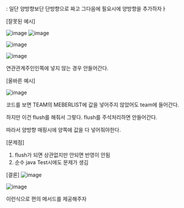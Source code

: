 : 일단 양방향보단 단방향으로 짜고 그다음에 필요시에 양방향을 추가하자ㅏ

[잘못된 예시]

![image](https://user-images.githubusercontent.com/108928206/191737189-f1d0846d-25a6-4d39-a503-9fe3cd660a1c.png)
![image](https://user-images.githubusercontent.com/108928206/191737238-32fb1c8c-2b02-47e5-99b9-d1ae8a7ed81a.png)

![image](https://user-images.githubusercontent.com/108928206/191737282-6efe3cb2-c664-486b-adcd-2111c6a347a5.png)

![image](https://user-images.githubusercontent.com/108928206/191737353-94f18982-3f85-4fa2-b0d4-94aeb9f91dab.png)

연관관계주인인쪽에 넣지 않는 경우 안들어간다.

[올바른 예시]

![image](https://user-images.githubusercontent.com/108928206/191741777-fd65570e-ee45-4c49-b1f4-4d9a222ddc22.png)

코드를 보면 TEAM의 MEBERLIST에 값을 넣어주지 않았어도 team에 들어간다.

하지만 이건 flush를 해줘서 그렇다. flush를 주석처리하면 안들어간다.

따라서 양방향 매핑시에 양쪽에 값을 다 넣어줘야한다.

[문제점]

1. flush가 되면 상관없지만 안되면 반영이 안됨
2. 순수 java Test시에도 문제가 생김

[결론]
![image](https://user-images.githubusercontent.com/108928206/191745048-7cfd6811-b7c4-446e-bc74-42289590e9ee.png)

![image](https://user-images.githubusercontent.com/108928206/191744931-d8b9180d-0202-4c5b-b9df-f23bd1b7e4bd.png)

이런식으로 편의 메서드를 제공해주자





